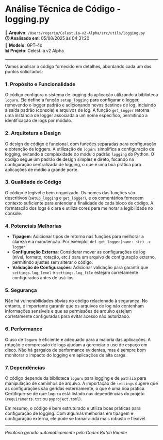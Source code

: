 # Análise Técnica de Código - logging.py

**📁 Arquivo**: `/Users/rogerio/Celest.ia-v2-Alpha/src/utils/logging.py`  
**🕒 Analisado em**: 05/08/2025 às 04:31:20  
**🤖 Modelo**: GPT-4o  
**📊 Projeto**: Celest.ia v2 Alpha  

---

Vamos analisar o código fornecido em detalhes, abordando cada um dos pontos solicitados:

### 1. Propósito e Funcionalidade
O código configura o sistema de logging da aplicação utilizando a biblioteca `loguru`. Ele define a função `setup_logging` para configurar o logger, removendo o logger padrão e adicionando novos destinos de log, incluindo a saída padrão (console) e arquivos de log. A função `get_logger` retorna uma instância de logger associada a um nome específico, permitindo a identificação de logs por módulo.

### 2. Arquitetura e Design
O design do código é funcional, com funções separadas para configuração e obtenção de loggers. A utilização de `loguru` simplifica a configuração de logging, evitando a complexidade do módulo padrão `logging` do Python. O código segue um padrão de design simples e direto, focando na configuração centralizada de logging, o que é uma boa prática para aplicações de médio a grande porte.

### 3. Qualidade do Código
O código é legível e bem organizado. Os nomes das funções são descritivos (`setup_logging` e `get_logger`), e os comentários fornecem contexto suficiente para entender a finalidade de cada bloco de código. A formatação dos logs é clara e utiliza cores para melhorar a legibilidade no console.

### 4. Potenciais Melhorias
- **Tipagem**: Adicionar tipos de retorno nas funções para melhorar a clareza e a manutenção. Por exemplo, `def get_logger(name: str) -> logger`.
- **Configuração Externa**: Considerar mover as configurações de log (nível, formato, rotação, etc.) para um arquivo de configuração externo, permitindo ajustes sem alterar o código.
- **Validação de Configurações**: Adicionar validação para garantir que `settings.log_level` e `settings.log_file` estejam corretamente configurados antes de usá-los.

### 5. Segurança
Não há vulnerabilidades óbvias no código relacionado à segurança. No entanto, é importante garantir que os arquivos de log não contenham informações sensíveis e que as permissões de arquivo estejam corretamente configuradas para evitar acesso não autorizado.

### 6. Performance
O uso de `loguru` é eficiente e adequado para a maioria das aplicações. A rotação e compressão de logs ajudam a gerenciar o uso de espaço em disco. Não há gargalos de performance evidentes, mas é sempre bom monitorar o impacto do logging em aplicações de alta carga.

### 7. Dependências
O código depende da biblioteca `loguru` para logging e de `pathlib` para manipulação de caminhos de arquivo. A importação de `settings` sugere que as configurações são geridas externamente, o que é uma boa prática. Certifique-se de que `loguru` está listado nas dependências do projeto (`requirements.txt` ou `pyproject.toml`).

Em resumo, o código é bem estruturado e utiliza boas práticas para configuração de logging. Com algumas melhorias em tipagem e configuração externa, ele pode se tornar ainda mais robusto e flexível.

---

*Relatório gerado automaticamente pelo Codex Batch Runner*
